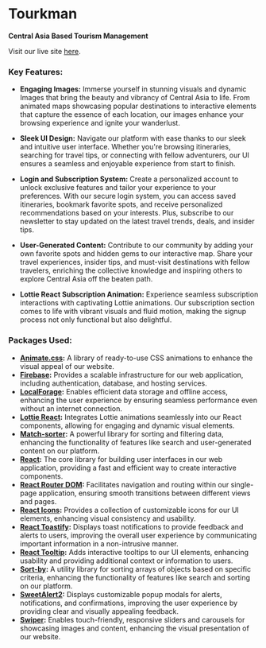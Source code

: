 # Tourkman 

**Central Asia Based Tourism Management**

Visit our live site [here](https://tourism-management-ba713.web.app/).

### Key Features:

- **Engaging Images:** Immerse yourself in stunning visuals and dynamic Images that bring the beauty and vibrancy of Central Asia to life. From animated maps showcasing popular destinations to interactive elements that capture the essence of each location, our images enhance your browsing experience and ignite your wanderlust.

- **Sleek UI Design:** Navigate our platform with ease thanks to our sleek and intuitive user interface. Whether you're browsing itineraries, searching for travel tips, or connecting with fellow adventurers, our UI ensures a seamless and enjoyable experience from start to finish.

- **Login and Subscription System:** Create a personalized account to unlock exclusive features and tailor your experience to your preferences. With our secure login system, you can access saved itineraries, bookmark favorite spots, and receive personalized recommendations based on your interests. Plus, subscribe to our newsletter to stay updated on the latest travel trends, deals, and insider tips.

- **User-Generated Content:** Contribute to our community by adding your own favorite spots and hidden gems to our interactive map. Share your travel experiences, insider tips, and must-visit destinations with fellow travelers, enriching the collective knowledge and inspiring others to explore Central Asia off the beaten path.

- **Lottie React Subscription Animation:** Experience seamless subscription interactions with captivating Lottie animations. Our subscription section comes to life with vibrant visuals and fluid motion, making the signup process not only functional but also delightful.

### Packages Used:

- **[Animate.css](https://animate.style/):** A library of ready-to-use CSS animations to enhance the visual appeal of our website.
- **[Firebase](https://firebase.google.com/):** Provides a scalable infrastructure for our web application, including authentication, database, and hosting services.
- **[LocalForage](https://localforage.github.io/localForage/):** Enables efficient data storage and offline access, enhancing the user experience by ensuring seamless performance even without an internet connection.
- **[Lottie React](https://github.com/airbnb/lottie-react):** Integrates Lottie animations seamlessly into our React components, allowing for engaging and dynamic visual elements.
- **[Match-sorter](https://github.com/kentcdodds/match-sorter):** A powerful library for sorting and filtering data, enhancing the functionality of features like search and user-generated content on our platform.
- **[React](https://reactjs.org/):** The core library for building user interfaces in our web application, providing a fast and efficient way to create interactive components.
- **[React Router DOM](https://reactrouter.com/):** Facilitates navigation and routing within our single-page application, ensuring smooth transitions between different views and pages.
- **[React Icons](https://react-icons.github.io/react-icons/):** Provides a collection of customizable icons for our UI elements, enhancing visual consistency and usability.
- **[React Toastify](https://github.com/fkhadra/react-toastify):** Displays toast notifications to provide feedback and alerts to users, improving the overall user experience by communicating important information in a non-intrusive manner.
- **[React Tooltip](https://www.npmjs.com/package/react-tooltip):** Adds interactive tooltips to our UI elements, enhancing usability and providing additional context or information to users.
- **[Sort-by](https://www.npmjs.com/package/sort-by):** A utility library for sorting arrays of objects based on specific criteria, enhancing the functionality of features like search and sorting on our platform.
- **[SweetAlert2](https://sweetalert2.github.io/):** Displays customizable popup modals for alerts, notifications, and confirmations, improving the user experience by providing clear and visually appealing feedback.
- **[Swiper](https://swiperjs.com/):** Enables touch-friendly, responsive sliders and carousels for showcasing images and content, enhancing the visual presentation of our website.
